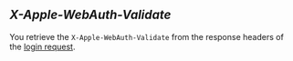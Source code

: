 *X-Apple-WebAuth-Validate*
----
  You retrieve the `X-Apple-WebAuth-Validate` from the response headers of the [login request](../../../services/account/login.md).